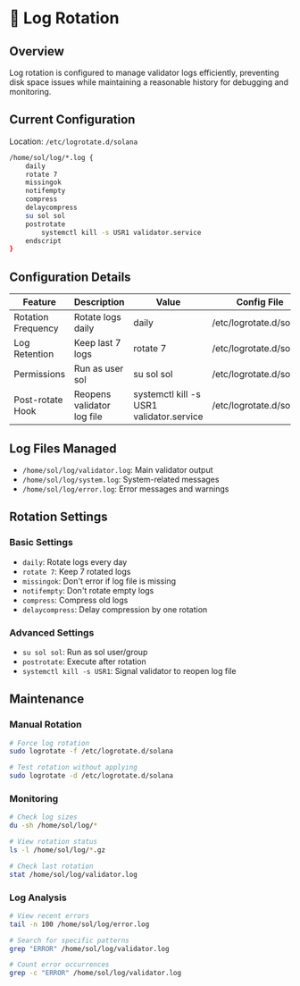 # 📝 Log Rotation

## Overview
Log rotation is configured to manage validator logs efficiently, preventing disk space issues while maintaining a reasonable history for debugging and monitoring.

## Current Configuration
Location: `/etc/logrotate.d/solana`

```bash
/home/sol/log/*.log {
    daily
    rotate 7
    missingok
    notifempty
    compress
    delaycompress
    su sol sol
    postrotate
        systemctl kill -s USR1 validator.service
    endscript
}
```

## Configuration Details

| Feature | Description | Value | Config File |
|---------|-------------|-------|-------------|
| Rotation Frequency | Rotate logs daily | daily | /etc/logrotate.d/solana |
| Log Retention | Keep last 7 logs | rotate 7 | /etc/logrotate.d/solana |
| Permissions | Run as user sol | su sol sol | /etc/logrotate.d/solana |
| Post-rotate Hook | Reopens validator log file | systemctl kill -s USR1 validator.service | /etc/logrotate.d/solana |

## Log Files Managed
- `/home/sol/log/validator.log`: Main validator output
- `/home/sol/log/system.log`: System-related messages
- `/home/sol/log/error.log`: Error messages and warnings

## Rotation Settings

### Basic Settings
- `daily`: Rotate logs every day
- `rotate 7`: Keep 7 rotated logs
- `missingok`: Don't error if log file is missing
- `notifempty`: Don't rotate empty logs
- `compress`: Compress old logs
- `delaycompress`: Delay compression by one rotation

### Advanced Settings
- `su sol sol`: Run as sol user/group
- `postrotate`: Execute after rotation
- `systemctl kill -s USR1`: Signal validator to reopen log file

## Maintenance

### Manual Rotation
```bash
# Force log rotation
sudo logrotate -f /etc/logrotate.d/solana

# Test rotation without applying
sudo logrotate -d /etc/logrotate.d/solana
```

### Monitoring
```bash
# Check log sizes
du -sh /home/sol/log/*

# View rotation status
ls -l /home/sol/log/*.gz

# Check last rotation
stat /home/sol/log/validator.log
```

### Log Analysis
```bash
# View recent errors
tail -n 100 /home/sol/log/error.log

# Search for specific patterns
grep "ERROR" /home/sol/log/validator.log

# Count error occurrences
grep -c "ERROR" /home/sol/log/validator.log
```
